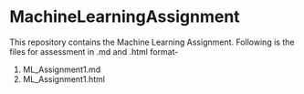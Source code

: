 # MachineLearningAssignment
This repository contains the Machine Learning Assignment. Following is the files for assessment in .md and .html format-  
1. ML_Assignment1.md  
2. ML_Assignment1.html  

